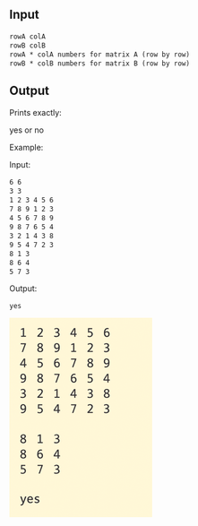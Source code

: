 ## Input
```
rowA colA
rowB colB
rowA * colA numbers for matrix A (row by row)
rowB * colB numbers for matrix B (row by row)
```
## Output
Prints exactly:

yes or no

Example:

Input:
```
6 6
3 3
1 2 3 4 5 6
7 8 9 1 2 3
4 5 6 7 8 9
9 8 7 6 5 4
3 2 1 4 3 8
9 5 4 7 2 3
8 1 3
8 6 4
5 7 3
```

Output:
```
yes
```

![Demo](images/demo.png)

